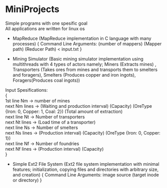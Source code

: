 # MiniProjects
Simple programs with one spesific goal <br>
All applications are written for linux os

- MapReduce (MapReduce implementation in C language with many processes) { Command Line Arguments: (number of mappers) (Mapper path) (Reducer Path) < input.txt }

- Mining Simulator (Basic mining simulator implementation using multithreads with 4 types of actors namely; Miners (Extracts mines) , Transporters (Takes ores from mines and transports them to smelters and foragers), Smelters (Produces copper and iron ingots), Foragers(Produces coal ingots))

Input Spesifications: <br>
{ <br>
1st line Nm -> number of mines <br>
next Nm lines -> (Waiting and production interval) (Capacity) (OreType {Iron: 0, Copper: 1, Coal: 2}) (Total amount of extraction) <br>
next line Nt -> Number of transporters <br>
next Nt lines -> (Load time of a transporter) <br>
next line Ns -> Number of smelters <br>
next Ns lines -> (Production interval) (Capacity) (OreType {Iron: 0, Copper: 1}) <br>
next line Nf -> Number of foundries <br> 
next Nf lines -> (Production interval) (Capacity) <br>
} <br>

- Simple Ext2 File System (Ext2 file system implementation with minimal features; initialization, copying files and directories with arbitrary size, and creation) 
{ Command Line Arguments: image source (target inode or directory) }
